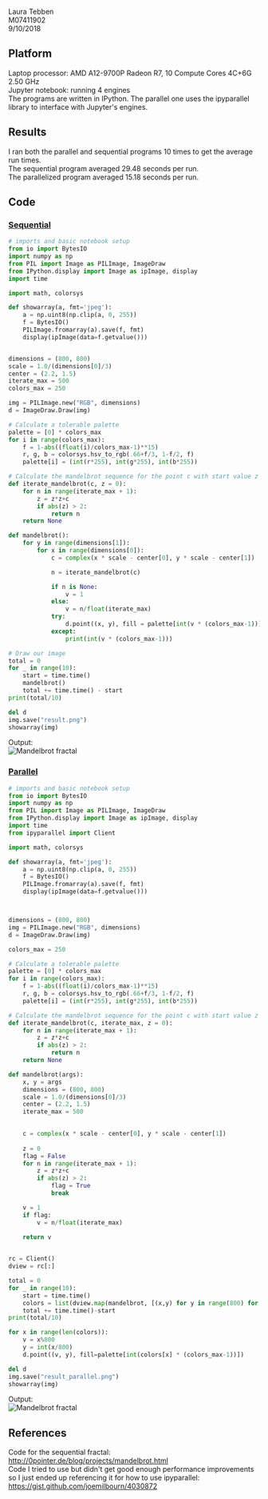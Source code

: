 Laura Tebben  
M07411902  
9/10/2018

## Platform
Laptop processor: AMD A12-9700P Radeon R7, 10 Compute Cores 4C+6G 2.50 GHz  
Jupyter notebook: running 4 engines     
The programs are written in IPython. The parallel one uses the ipyparallel library to interface with Jupyter's engines.

## Results
I ran both the parallel and sequential programs 10 times to get the average run times.    
The sequential program averaged 29.48 seconds per run.  
The parallelized program averaged 15.18 seconds per run.  

## Code
### [Sequential](./fractal.ipynb)
``` python
# imports and basic notebook setup
from io import BytesIO
import numpy as np
from PIL import Image as PILImage, ImageDraw
from IPython.display import Image as ipImage, display
import time

import math, colorsys

def showarray(a, fmt='jpeg'):
    a = np.uint8(np.clip(a, 0, 255))
    f = BytesIO()
    PILImage.fromarray(a).save(f, fmt)
    display(ipImage(data=f.getvalue()))


dimensions = (800, 800)
scale = 1.0/(dimensions[0]/3)
center = (2.2, 1.5)   
iterate_max = 500
colors_max = 250

img = PILImage.new("RGB", dimensions)
d = ImageDraw.Draw(img)

# Calculate a tolerable palette
palette = [0] * colors_max
for i in range(colors_max):
    f = 1-abs((float(i)/colors_max-1)**15)
    r, g, b = colorsys.hsv_to_rgb(.66+f/3, 1-f/2, f)
    palette[i] = (int(r*255), int(g*255), int(b*255))

# Calculate the mandelbrot sequence for the point c with start value z
def iterate_mandelbrot(c, z = 0):
    for n in range(iterate_max + 1):
        z = z*z+c
        if abs(z) > 2:
            return n
    return None

def mandelbrot():
    for y in range(dimensions[1]):
        for x in range(dimensions[0]):
            c = complex(x * scale - center[0], y * scale - center[1])

            n = iterate_mandelbrot(c)

            if n is None:
                v = 1
            else:
                v = n/float(iterate_max)
            try:
                d.point((x, y), fill = palette[int(v * (colors_max-1))])
            except:
                print(int(v * (colors_max-1)))

# Draw our image
total = 0
for _ in range(10):
    start = time.time()
    mandelbrot()
    total += time.time() - start
print(total/10)

del d
img.save("result.png")
showarray(img)
```
Output:  
![Mandelbrot fractal](result_sequential.png "Sequential")

### [Parallel](./fractal_parallel.ipynb)
``` python
# imports and basic notebook setup
from io import BytesIO
import numpy as np
from PIL import Image as PILImage, ImageDraw
from IPython.display import Image as ipImage, display
import time
from ipyparallel import Client

import math, colorsys

def showarray(a, fmt='jpeg'):
    a = np.uint8(np.clip(a, 0, 255))
    f = BytesIO()
    PILImage.fromarray(a).save(f, fmt)
    display(ipImage(data=f.getvalue()))



dimensions = (800, 800)
img = PILImage.new("RGB", dimensions)
d = ImageDraw.Draw(img)

colors_max = 250

# Calculate a tolerable palette
palette = [0] * colors_max
for i in range(colors_max):
    f = 1-abs((float(i)/colors_max-1)**15)
    r, g, b = colorsys.hsv_to_rgb(.66+f/3, 1-f/2, f)
    palette[i] = (int(r*255), int(g*255), int(b*255))

# Calculate the mandelbrot sequence for the point c with start value z
def iterate_mandelbrot(c, iterate_max, z = 0):
    for n in range(iterate_max + 1):
        z = z*z+c
        if abs(z) > 2:
            return n
    return None

def mandelbrot(args):
    x, y = args
    dimensions = (800, 800)
    scale = 1.0/(dimensions[0]/3)
    center = (2.2, 1.5) 
    iterate_max = 500

    
    c = complex(x * scale - center[0], y * scale - center[1])
    
    z = 0
    flag = False
    for n in range(iterate_max + 1):
        z = z*z+c
        if abs(z) > 2:
            flag = True
            break

    v = 1
    if flag:
        v = n/float(iterate_max)
    
    return v


rc = Client()
dview = rc[:]

total = 0
for _ in range(10):
    start = time.time()
    colors = list(dview.map(mandelbrot, [(x,y) for y in range(800) for x in range(800)]))
    total += time.time()-start
print(total/10)

for x in range(len(colors)):
    v = x%800
    y = int(x/800)
    d.point((v, y), fill=palette[int(colors[x] * (colors_max-1))])

del d
img.save("result_parallel.png")
showarray(img)
```
Output:  
![Mandelbrot fractal](result_parallel.png "Parallel")


## References
Code for the sequential fractal:
http://0pointer.de/blog/projects/mandelbrot.html  
Code I tried to use but didn't get good enough performance improvements so I just ended up referencing it for how to use ipyparallel:
https://gist.github.com/joemilbourn/4030872

